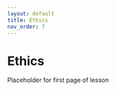 ```yaml
---
layout: default
title: Ethics
nav_order: 7
---
```

# Ethics
Placeholder for first page of lesson
